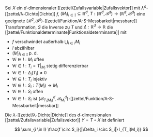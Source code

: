 Sei $X$ ein $d$-dimensionaler [[zettel/Zufallsvariable|Zufallsvektor]] mit $\lambda^d$-[[zettel/λ-Dichte|Dichte]] $f$, $(M_i)_{i \in \mathbb{I}} \subseteq \mathbb{R}^d$, $T : (\mathbb{R}^d, \mathscr{B}^d) \to (\mathbb{R}^d, \mathscr{B}^d)$  eine geeignete $(\mathscr{B}^d, \mathscr{B}^d)$-[[zettel/Funktion/A-S-Messbarkeit|messbare]] Transformation, $S$ die Inverse zu $T$ und $\Delta : \mathbb{R}^d \to \mathbb{R}$ die [[zettel/Funktionaldeterminante|Funktionaldeterminante]]  mit
- $f$ verschwindet außerhalb $\bigcup_{i \in I} M_i$
- $I$ abzählbar
- $(M_i)_{i \in \mathbb{I}}$ p. d.
- $\forall i \in I : M_i$ offen
- $\forall i \in I : T_i = T|_{M_i}$ stetig differenzierbar
- $\forall i \in I : \Delta_i(T_i) \ne 0$
- $\forall i \in I : T_i$ injektiv
- $\forall i \in I : S_i : T(M_i) \to M_i$
- $\forall i \in I : S_i$ offen
- $\forall i \in I : S_i$ ist $(\mathscr{B}_{T_i(M_i)}^d, \mathscr{B}_{M_i}^d)$-[[zettel/Funktion/A-S-Messbarkeit|messbar]]

Die $\lambda$-[[zettel/λ-Dichte|Dichte]] des $d$-dimensionalen [[zettel/Zufallsvariable|Zufallsvektor]] $Y = T \circ X$ ist definiert

$$
	\sum_{i \in I} \frac{f \circ S_i}{|\Delta_i \circ S_i|} I_{T_i(M_i)}
$$